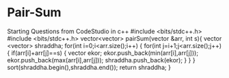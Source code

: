 # Pair-Sum
Starting Questions from CodeStudio in c++
#include <bits/stdc++.h> 
#include <bits/stdc++.h> 
vector<vector<int>> pairSum(vector<int> &arr, int s){
   vector <vector<int>> shraddha;
    for(int i=0;i<arr.size();i++)
    {
        for(int j=i+1;j<arr.size();j++)
        {
            if(arr[i]+arr[j]==s)
            {
                vector<int> ekor;
                ekor.push_back(min(arr[i],arr[j]));
                ekor.push_back(max(arr[i],arr[j]));
                shraddha.push_back(ekor);
            }
        }
    }
    sort(shraddha.begin(),shraddha.end());
    return shraddha;
}
